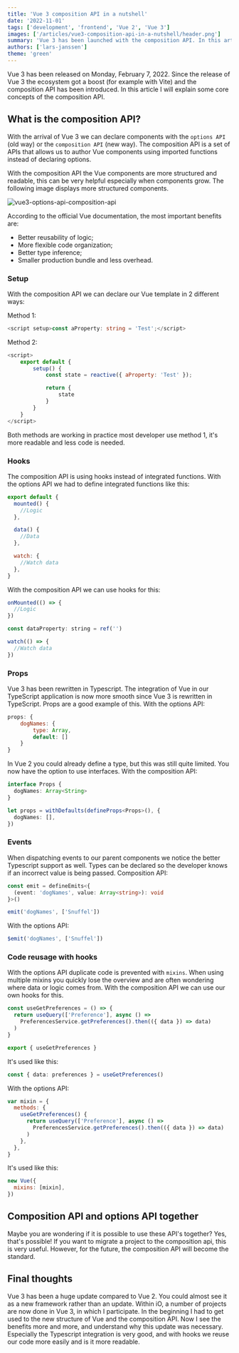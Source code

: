 ```yaml
---
title: 'Vue 3 composition API in a nutshell'
date: '2022-11-01'
tags: ['development', 'frontend', 'Vue 2', 'Vue 3']
images: ['/articles/vue3-composition-api-in-a-nutshell/header.png']
summary: 'Vue 3 has been launched with the composition API. In this article we dive deeper into this subject and compare it with the options API (old way).'
authors: ['lars-janssen']
theme: 'green'
---
```


Vue 3 has been released on Monday, February 7, 2022. Since the release of Vue 3 the ecosystem got a boost (for example with Vite) and
the composition API has been introduced. In this article I will explain some core concepts of the composition API.

## What is the composition API?

With the arrival of Vue 3 we can declare components with the `options API` (old way) or the `composition API` (new way). The composition API is a set of APIs that allows us to author Vue components using imported functions instead of declaring options.

With the composition API the Vue components are more structured and readable, this can be very helpful especially when components grow. The following image displays more structured components.

![vue3-options-api-composition-api](/articles/vue3-composition-api-in-a-nutshell/options-api-composition-api.png)

According to the official Vue documentation, the most important benefits are:

- Better reusability of logic;
- More flexible code organization;
- Better type inference;
- Smaller production bundle and less overhead.

### Setup

With the composition API we can declare our Vue template in 2 different ways:

Method 1:

```ts
<script setup>const aProperty: string = 'Test';</script>
```

Method 2:

```js
<script>
    export default {
        setup() {
            const state = reactive({ aProperty: 'Test' });

            return {
                state
            }
        }
    }
</script>
```

Both methods are working in practice most developer use method 1, it's more readable and less code is needed.

### Hooks

The composition API is using hooks instead of integrated functions. With the options API we had
to define integrated functions like this:

```js
export default {
  mounted() {
    //Logic
  },

  data() {
    //Data
  },

  watch: {
    //Watch data
  },
}
```

With the composition API we can use hooks for this:

```js
onMounted(() => {
  //Logic
})

const dataProperty: string = ref('')

watch(() => {
  //Watch data
})
```

### Props

Vue 3 has been rewritten in Typescript. The integration of Vue in our TypeScript application is now more smooth since Vue 3 is rewritten in TypeScript. Props are a good example of this. With the options API:

```js
props: {
    dogNames: {
        type: Array,
        default: []
    }
}
```

In Vue 2 you could already define a type, but this was still quite limited. You now have the option to use interfaces. With the composition API:

```ts
interface Props {
  dogNames: Array<String>
}

let props = withDefaults(defineProps<Props>(), {
  dogNames: [],
})
```

### Events

When dispatching events to our parent components we notice the better Typescript support as well. Types
can be declared so the developer knows if an incorrect value is being passed. Composition API:

```ts
const emit = defineEmits<{
  (event: 'dogNames', value: Array<string>): void
}>()

emit('dogNames', ['Snuffel'])
```

With the options API:

```js
$emit('dogNames', ['Snuffel'])
```

### Code reusage with hooks

With the options API duplicate code is prevented with `mixins`. When using multiple mixins you quickly lose the overview and are often wondering where data or logic comes from. With the composition API we can use our own hooks for this.

```ts
const useGetPreferences = () => {
  return useQuery(['Preference'], async () =>
    PreferencesService.getPreferences().then(({ data }) => data)
  )
}

export { useGetPreferences }
```

It's used like this:

```ts
const { data: preferences } = useGetPreferences()
```

With the options API:

```js
var mixin = {
  methods: {
    useGetPreferences() {
      return useQuery(['Preference'], async () =>
        PreferencesService.getPreferences().then(({ data }) => data)
      )
    },
  },
}
```

It's used like this:

```js
new Vue({
  mixins: [mixin],
})
```

## Composition API and options API together

Maybe you are wondering if it is possible to use these API's together? Yes, that's possible! If you want to migrate a project to the composition api, this is very useful. However, for the future, the composition API will become the standard.

## Final thoughts

Vue 3 has been a huge update compared to Vue 2. You could almost see it as a new framework rather than an update. Within iO, a number of projects are now done in Vue 3, in which I participate. In the beginning I had to get used to the new structure of Vue and the composition API. Now I see the benefits more and more, and understand why this update was necessary. Especially the Typescript integration is very good, and with hooks we reuse our code more easily and is it more readable.
